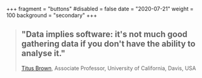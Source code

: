 +++
fragment = "buttons"
#disabled = false
date = "2020-07-21"
weight = 100
background = "secondary"
+++



> ## "Data implies software: it's not much good gathering data if you don't have the ability to analyse it."
>
> [Titus Brown](http://ivory.idyll.org/blog/2017-data-implies-software.html), Associate Professor, University of California, Davis, USA
